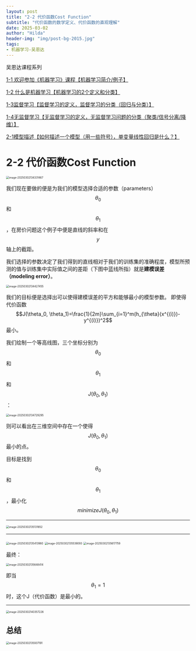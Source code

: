```yaml
---
layout: post
title: "2-2 代价函数Cost Function"
subtitle: "代价函数的数学定义、代价函数的直观理解"
date: 2025-03-02
author: "Hilda"
header-img: "img/post-bg-2015.jpg"
tags:
- 机器学习-吴恩达
---
```



<script type="text/javascript"
        src="https://cdnjs.cloudflare.com/ajax/libs/mathjax/2.7.5/MathJax.js?config=TeX-AMS-MML_SVG">
</script>


吴恩达课程系列

[1-1 欢迎参加《机器学习》课程【机器学习简介/例子】](https://kirsten-1.github.io/2025/02/28/%E5%90%B4%E6%81%A9%E8%BE%BEML1-1/)

[1-2 什么是机器学习【机器学习的2个定义和分类】](https://kirsten-1.github.io/2025/03/01/%E5%90%B4%E6%81%A9%E8%BE%BEML1-2/)

[1-3监督学习【监督学习的定义，监督学习的分类（回归与分类）】](https://kirsten-1.github.io/2025/03/01/%E5%90%B4%E6%81%A9%E8%BE%BE1-3/)

[1-4无监督学习【无监督学习的定义，无监督学习问题的分类（聚类/信号分离/降维）】](https://kirsten-1.github.io/2025/03/02/%E5%90%B4%E6%81%A9%E8%BE%BEML1-4%E9%9D%9E%E7%9B%91%E7%9D%A3%E5%AD%A6%E4%B9%A0/)

[2-1模型描述【如何描述一个模型（用一些符号），单变量线性回归是什么？】](https://kirsten-1.github.io/2025/03/02/%E5%90%B4%E6%81%A9%E8%BE%BEML2-1/)



# 2-2 代价函数Cost  Function

<img src="https://wechat01.oss-cn-hangzhou.aliyuncs.com/img/image-20250302134331467.png" alt="image-20250302134331467" style="zoom:50%;" />

我们现在要做的便是为我们的模型选择合适的参数（parameters）$$\theta_0$$和 $$\theta_1$$，在房价问题这个例子中便是直线的斜率和在 $$y$$ 轴上的截距。

我们选择的参数决定了我们得到的直线相对于我们的训练集的准确程度，模型所预测的值与训练集中实际值之间的差距（下图中蓝线所指）就是**建模误差（modeling error）**。

<img src="https://wechat01.oss-cn-hangzhou.aliyuncs.com/img/image-20250302134427455.png" alt="image-20250302134427455" style="zoom:50%;" />

我们的目标便是选择出可以使得建模误差的平方和能够最小的模型参数。 即使得代价函数 $$J(\theta_0, \theta_1)=\frac{1}{2m}\sum_{i=1}^m(h_{\theta}(x^{(i)})-y^{(i)})^2$$最小。

我们绘制一个等高线图，三个坐标分别为$$\theta_0$$和 $$\theta_1$$和$$J(\theta_0, \theta_1)$$：

<img src="https://wechat01.oss-cn-hangzhou.aliyuncs.com/img/image-20250302134729295.png" alt="image-20250302134729295" style="zoom:50%;" />

则可以看出在三维空间中存在一个使得$$J(\theta_0, \theta_1)$$最小的点。

目标是找到$$\theta_0$$和 $$\theta_1$$，最小化$$minimizeJ(\theta_0, \theta_1)$$

----

<img src="https://wechat01.oss-cn-hangzhou.aliyuncs.com/img/image-20250302135131652.png" alt="image-20250302135131652" style="zoom:50%;" />

----

<img src="https://wechat01.oss-cn-hangzhou.aliyuncs.com/img/image-20250302135413980.png" alt="image-20250302135413980" style="zoom:50%;" />

<img src="https://wechat01.oss-cn-hangzhou.aliyuncs.com/img/image-20250302135539093.png" alt="image-20250302135539093" style="zoom:50%;" />

<img src="https://wechat01.oss-cn-hangzhou.aliyuncs.com/img/image-20250302135617759.png" alt="image-20250302135617759" style="zoom:50%;" />

最终：

<img src="https://wechat01.oss-cn-hangzhou.aliyuncs.com/img/image-20250302135648414.png" alt="image-20250302135648414" style="zoom:50%;" />

即当$$\theta_1=1$$时，这个J（代价函数）是最小的。

----

<img src="https://wechat01.oss-cn-hangzhou.aliyuncs.com/img/image-20250302140357226.png" alt="image-20250302140357226" style="zoom:50%;" />

## 总结

<img src="https://wechat01.oss-cn-hangzhou.aliyuncs.com/img/image-20250302135937191.png" alt="image-20250302135937191" style="zoom:50%;" />

